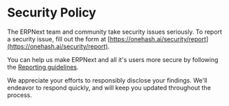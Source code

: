 # Security Policy

The ERPNext team and community take security issues seriously. To report a security issue, fill out the form at [https://onehash.ai/security/report](https://onehash.ai/security/report).

You can help us make ERPNext and all it's users more secure by following the [Reporting guidelines](https://onehash.ai/security).

We appreciate your efforts to responsibly disclose your findings. We'll endeavor to respond quickly, and will keep you updated throughout the process.